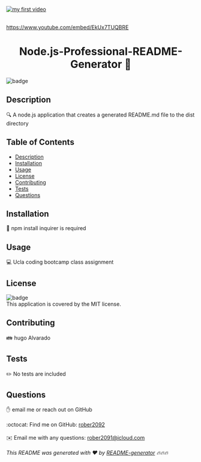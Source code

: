[![my first video ](https://img.youtube.com/vi/EkUx7TUQBRE/0.jpg)](https://www.youtube.com/watch?v=EkUx7TUQBRE "my first video")



<br/> https://www.youtube.com/embed/EkUx7TUQBRE 
<br/>

 
<h1 align="center">Node.js-Professional-README-Generator 👋</h1>

![badge](https://img.shields.io/badge/license-MIT-brightgreen)<br />
## Description
🔍 A node.js application that creates a generated README.md file to the dist directory
## Table of Contents
- [Description](#description)
- [Installation](#installation)
- [Usage](#usage)
- [License](#license)
- [Contributing](#contributing)
- [Tests](#tests)
- [Questions](#questions)
## Installation
💾 npm install inquirer is required
## Usage
💻 Ucla coding bootcamp class assignment
## License
![badge](https://img.shields.io/badge/license-MIT-brightgreen)
<br />
This application is covered by the MIT license. 
## Contributing
👪 hugo Alvarado
## Tests
✏️ No tests are included
## Questions
✋  email me or reach out on GitHub<br />
<br />
:octocat: Find me on GitHub: [rober2092](https://github.com/rober2092)<br />
<br />
✉️ Email me with any questions: rober2091@icloud.com<br /><br />
_This README was generated with ❤️ by [README-generator](https://github.com/Rober2092/Node.js-Professional-README-Generator) 🔥🔥🔥_
    